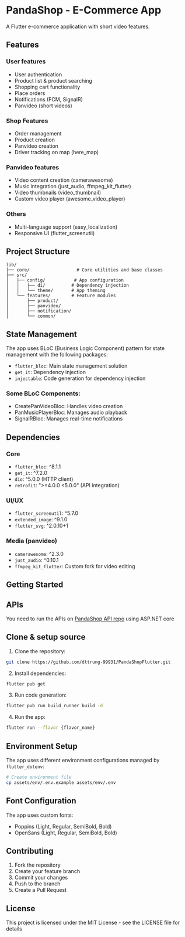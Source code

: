 # PandaShop - E-Commerce App

A Flutter e-commerce application with short video features.

## Features

### User features
- User authentication
- Product list & product searching
- Shopping cart functionality
- Place orders
- Notifications (FCM, SignalR)
- Panvideo (short videos)

### Shop Features
- Order management 
- Product creation
- Panvideo creation
- Driver tracking on map (here_map)

### Panvideo features
- Video content creation (camerawesome)
- Music integration (just_audio, ffmpeg_kit_flutter)
- Video thumbnails (video_thumbnail)
- Custom video player (awesome_video_player)

### Others
- Multi-language support (easy_localization)
- Responsive UI (flutter_screenutil)

## Project Structure

```
lib/
├── core/                  # Core utilities and base classes
├── src/
│   ├── config/           # App configuration
│   │   ├── di/          # Dependency injection
│   │   └── theme/       # App theming
│   └── features/        # Feature modules
│       ├── product/     
│       ├── panvideo/    
│       ├── notification/
│       └── common/      
```

## State Management

The app uses BLoC (Business Logic Component) pattern for state management with the following packages:
- `flutter_bloc`: Main state management solution
- `get_it`: Dependency injection
- `injectable`: Code generation for dependency injection

### Some BLoC Components:
- CreatePanVideoBloc: Handles video creation
- PanMusicPlayerBloc: Manages audio playback
- SignalRBloc: Manages real-time notifications

## Dependencies

### Core
- `flutter_bloc`: ^8.1.1
- `get_it`: ^7.2.0
- `dio`: ^5.0.0 (HTTP client)
- `retrofit`: ">=4.0.0 <5.0.0" (API integration)

### UI/UX
- `flutter_screenutil`: ^5.7.0
- `extended_image`: ^9.1.0
- `flutter_svg`: ^2.0.10+1

### Media (panvideo)
- `camerawesome`: ^2.3.0
- `just_audio`: ^0.10.1
- `ffmpeg_kit_flutter`: Custom fork for video editing

## Getting Started


## APIs
You need to run the APIs on [PandaShop API repo](https://github.com/dttrung-99931/PandaShopBackEnd) using ASP.NET core


## Clone & setup source

1. Clone the repository:
```bash
git clone https://github.com/dttrung-99931/PandaShopFlutter.git
```

2. Install dependencies:
```bash
flutter pub get
```

3. Run code generation:
```bash
flutter pub run build_runner build -d
```

4. Run the app:
```bash
flutter run --flavor {flavor_name}  
```

## Environment Setup

The app uses different environment configurations managed by `flutter_dotenv`:

```bash
# Create environment file
cp assets/env/.env.example assets/env/.env
```

## Font Configuration

The app uses custom fonts:
- Poppins (Light, Regular, SemiBold, Bold)
- OpenSans (Light, Regular, SemiBold, Bold)

## Contributing

1. Fork the repository
2. Create your feature branch
3. Commit your changes
4. Push to the branch
5. Create a Pull Request

## License

This project is licensed under the MIT License - see the LICENSE file for details

